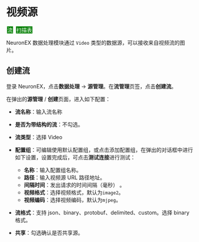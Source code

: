 # 视频源

<span style="background:green;color:white;padding:1px;margin:2px">流</span>
<span style="background:green;color:white;padding:1px;margin:2px">扫描表</span>

NeuronEX 数据处理模块通过 `Video` 类型的数据源，可以接收来自视频流的图片。

## 创建流

登录 NeuronEX，点击**数据处理** -> **源管理**。在**流管理**页签，点击**创建流**。

在弹出的**源管理** / **创建**页面，进入如下配置：

- **流名称**：输入流名称
- **是否为带结构的流**：不勾选。
- **流类型**：选择 Video
- **配置组**：可编辑使用默认配置组，或点击添加配置组，在弹出的对话框中进行如下设置，设置完成后，可点击**测试连接**进行测试：

  - **名称**：输入配置组名称。
  - **路径**：输入视频源 URL 路径地址。
  - **间隔时间**：发出请求的时间间隔（毫秒） 。
  - **视频格式**：选择视频格式，默认为`image2`。
  - **视频编码**：选择视频编码，默认为`mjpeg`。
- **流格式**：支持 json、binary、protobuf、delimited、custom。选择 binary 格式。
- **共享**：勾选确认是否共享源。



